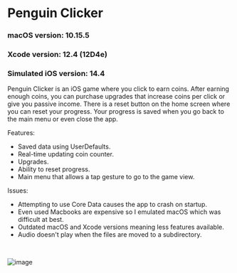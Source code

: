 # Penguin Clicker
### macOS version: 10.15.5<br>
### Xcode version: 12.4 (12D4e)<br>
### Simulated iOS version: 14.4

Penguin Clicker is an iOS game where you click to earn coins. After earning enough coins, you can purchase upgrades that increase coins per click or give you passive income. There is a reset button on the home screen where you can reset your progress. Your progress is saved when you go back to the main menu or even close the app.

Features:
- Saved data using UserDefaults.
- Real-time updating coin counter.
- Upgrades.
- Ability to reset progress.
- Main menu that allows a tap gesture to go to the game view.

Issues: 
- Attempting to use Core Data causes the app to crash on startup.
- Even used Macbooks are expensive so I emulated macOS which was difficult at best.
- Outdated macOS and Xcode versions meaning less features available.
- Audio doesn't play when the files are moved to a subdirectory.
<br>

![image](https://github.com/rubbur/PenguinClicker/assets/33476040/c6730dbc-1efb-4768-b20d-b40526f86813)
